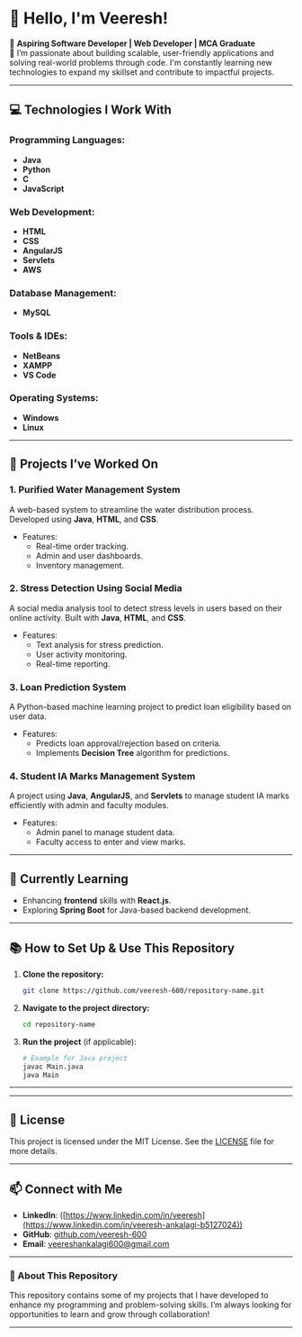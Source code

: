 # 👋 Hello, I'm Veeresh! 

🚀 **Aspiring Software Developer | Web Developer | MCA Graduate**  
🎯 I’m passionate about building scalable, user-friendly applications and solving real-world problems through code. I'm constantly learning new technologies to expand my skillset and contribute to impactful projects.

---

## 💻 Technologies I Work With

### Programming Languages:
- **Java**
- **Python**
- **C**
- **JavaScript**

### Web Development:
- **HTML**
- **CSS**
- **AngularJS**
- **Servlets**
- **AWS**

### Database Management:
- **MySQL**

### Tools & IDEs:
- **NetBeans**
- **XAMPP**
- **VS Code**

### Operating Systems:
- **Windows**
- **Linux**

---

## 🌟 Projects I’ve Worked On

### 1. **Purified Water Management System**  
A web-based system to streamline the water distribution process. Developed using **Java**, **HTML**, and **CSS**.

- Features:  
  - Real-time order tracking.
  - Admin and user dashboards.
  - Inventory management.

### 2. **Stress Detection Using Social Media**  
A social media analysis tool to detect stress levels in users based on their online activity. Built with **Java**, **HTML**, and **CSS**.

- Features:  
  - Text analysis for stress prediction.
  - User activity monitoring.
  - Real-time reporting.

### 3. **Loan Prediction System**  
A Python-based machine learning project to predict loan eligibility based on user data.

- Features:  
  - Predicts loan approval/rejection based on criteria.
  - Implements **Decision Tree** algorithm for predictions.

### 4. **Student IA Marks Management System**  
A project using **Java**, **AngularJS**, and **Servlets** to manage student IA marks efficiently with admin and faculty modules.

- Features:  
  - Admin panel to manage student data.
  - Faculty access to enter and view marks.

---

## 🌱 Currently Learning

- Enhancing **frontend** skills with **React.js**.
- Exploring **Spring Boot** for Java-based backend development.

---

## 📚 How to Set Up & Use This Repository

1. **Clone the repository:**
    ```bash
    git clone https://github.com/veeresh-600/repository-name.git
    ```
2. **Navigate to the project directory:**
    ```bash
    cd repository-name
    ```
3. **Run the project** (if applicable):
    ```bash
    # Example for Java project
    javac Main.java
    java Main
    ```

---

---

## 📝 License

This project is licensed under the MIT License. See the [LICENSE](LICENSE) file for more details.

---

## 📫 Connect with Me

- **LinkedIn**: ([https://www.linkedin.com/in/veeresh](https://www.linkedin.com/in/veeresh-ankalagi-b5127024))
- **GitHub**: [github.com/veeresh-600](https://github.com/veeresh-600)
- **Email**: [veereshankalagi600@gmail.com](mailto:veereshankalagi600@gmail.com)

---

### 👀 About This Repository

This repository contains some of my projects that I have developed to enhance my programming and problem-solving skills. I’m always looking for opportunities to learn and grow through collaboration!

---

